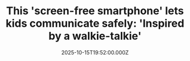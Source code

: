 ---
title: "This 'screen-free smartphone' lets kids communicate safely: 'Inspired by a walkie-talkie'"
date: 2025-10-15T19:52:00.000Z
category: Human Kindness
externalLink: "https://www.goodgoodgood.co/articles/karri-screen-free-phone-for-kids"
image: ""
excerpt: "Karri's newest Messenger model is available to pre-order now.…"
---